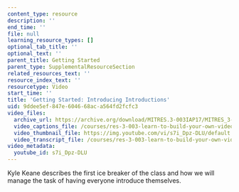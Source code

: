 ```yaml
---
content_type: resource
description: ''
end_time: ''
file: null
learning_resource_types: []
optional_tab_title: ''
optional_text: ''
parent_title: Getting Started
parent_type: SupplementalResourceSection
related_resources_text: ''
resource_index_text: ''
resourcetype: Video
start_time: ''
title: 'Getting Started: Introducing Introductions'
uid: 9ddee5ef-847e-6046-68ac-a564fd2fcfc3
video_files:
  archive_url: https://archive.org/download/MITRES.3-003IAP17/MITRES_3-003IAP17_Class_Activities_02_300k.mp4
  video_captions_file: /courses/res-3-003-learn-to-build-your-own-videogame-with-the-unity-game-engine-and-microsoft-kinect-january-iap-2017/146a40a6cdc55099b404aa1dbb9d4f00_s7i_Dpz-DLU.vtt
  video_thumbnail_file: https://img.youtube.com/vi/s7i_Dpz-DLU/default.jpg
  video_transcript_file: /courses/res-3-003-learn-to-build-your-own-videogame-with-the-unity-game-engine-and-microsoft-kinect-january-iap-2017/07d80d39d81cb99d1f21121cdc7987c9_s7i_Dpz-DLU.pdf
video_metadata:
  youtube_id: s7i_Dpz-DLU
---
```


Kyle Keane describes the first ice breaker of the class and how we will manage the task of having everyone introduce themselves.